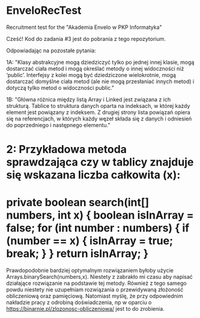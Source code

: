 # EnveloRecTest
Recruitment test for the "Akademia Envelo w PKP Informatyka"

Cześć! Kod do zadania #3 jest do pobrania z tego repozytorium.

Odpowiadając na pozostałe pytania:

1A: "Klasy abstrakcyjne mogą dziedziczyć tylko po jednej innej klasie, mogą dostarczać ciała metod i mogą określać metody o innej widoczności niż ‘public’. Interfejsy z kolei mogą być dziedziczone wielokrotnie, mogą dostarczać domyślne ciała metod (ale nie mogą przesłaniać innych metod) i dotyczą tylko metod o widoczności public."

1B: "Główna różnica między listą Array i Linked jest związana z ich strukturą. Tablice to struktura danych oparta na indeksach, w której każdy element jest powiązany z indeksem. Z drugiej strony lista powiązań opiera się na referencjach, w których każdy węzeł składa się z danych i odniesień do poprzedniego i następnego elementu."

2: Przykładowa metoda sprawdzająca czy w tablicy znajduje się wskazana liczba całkowita (x):
=========================================================
private boolean search(int[] numbers, int x) {
        boolean isInArray = false;
        for (int number : numbers) {
            if (number == x) {
                isInArray = true;
                break;
            }
        }
        return isInArray;
    }
=========================================================
Prawdopodobnie bardziej optymalnym rozwiązaniem byłoby użycie Arrays.binarySearch(numbers,x). Niestety z zabrakło mi czasu aby napisać działające rozwiązanie na podstawie tej metody. Również z tego samego powdu niestety nie uzupełniam rozwiązania o przewidywaną złożoność obliczeniową oraz pamięciową. Natomiast myślę, że przy odpowiednim nakładzie pracy z odrobiną doświadczenia, np w oparciu o https://binarnie.pl/zlozonosc-obliczeniowa/ jest to do zrobienia.

